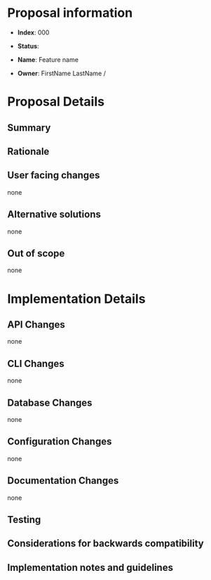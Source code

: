 <!--
To start a new proposal, create a copy of this template on this directory and
fill out the sections below.
-->

# Proposal information

<!-- Index number -->
- **Index**: 000

<!-- Status -->
- **Status**: <!-- **DRAFTING**/**ACCEPTED**/**REJECTED** -->

<!-- Short description for the feature -->
- **Name**: Feature name

<!-- Owner name and github handle -->
- **Owner**: FirstName LastName / <!-- [@name](https://github.com/name) -->

# Proposal Details

## Summary
<!--
In a short paragraph, explain what the proposal is about and what problem
it is attempting to solve.
-->

## Rationale
<!--
This section COULD be as short or as long as needed. In the appropriate amount
of detail, you SHOULD explain how this proposal improves k8s-snap, what is the
problem it is trying to solve and how this makes the user experience better.

You can do this by describing user scenarios, and how this feature helps them.
You can also provide examples of how this feature may be used.
-->

## User facing changes
<!--
This section MUST describe any user-facing changes that this feature brings, if
any. If an API change is required, the affected endpoints MUST be mentioned. If
the output of any k8s command changes, the difference MUST be mentioned, with a
clear example of "before" and "after".
-->

none

## Alternative solutions
<!--
This section SHOULD list any possible alternative solutions that have been or
should be considered. If required, add more details about why these alternative
solutions were discarded.
-->

none

## Out of scope
<!--
This section MUST reference any work that is out of scope for this proposal.
Out of scope items are typically unknowns that we do not yet have a clear idea
of how to solve, so we explicitly do not tackle them until we have more
information.

This section is very useful to help guide the implementation details section
below, or serve as reference for future proposals.
-->

none

# Implementation Details

## API Changes
<!--
This section MUST mention any changes to the k8sd API, or any additional API
endpoints (and messages) that are required for this proposal.

Unless there is a particularly strong reason, it is preferable to add new v2/v3
APIs endpoints instead of breaking the existing APIs, such that API clients are
not affected.
-->
none

## CLI Changes
<!--
This section MUST mention any changes to the k8s CLI, e.g. new arguments,
different outputs.
-->
none

## Database Changes
<!--
This section MUST mention any changes required in the k8sd database schema or
internal types.
-->
none

## Configuration Changes
<!--
This section MUST mention any new configuration options or service arguments
that are introduced.
-->
none

## Documentation Changes
<!--
This section MUST mention any new documentation that is required for the new
feature. Most features are expected to come with at least a How-To and an
Explanation page.

In this section, it is useful to think about any existing pages that need to be
updated (e.g. command outputs).
-->
none

## Testing
<!--
This section MUST explain how the new feature will be tested.
-->

## Considerations for backwards compatibility
<!--
In this section, you MUST mention any breaking changes that are introduced by
this feature. Some examples:

- In case of deleting a database table, how do older k8sd instances handle it?
- In case of a changed API endpoint, how do existing clients handle it?
- etc
-->

## Implementation notes and guidelines
<!--
In this section, you SHOULD go into detail about how the proposal can be
implemented. If needed, link to specific parts of the code (link against
particular commits, not branches, such that any links remain valid going
forward).

This is useful as it allows the proposal owner to not be the person that
implements it.
-->
